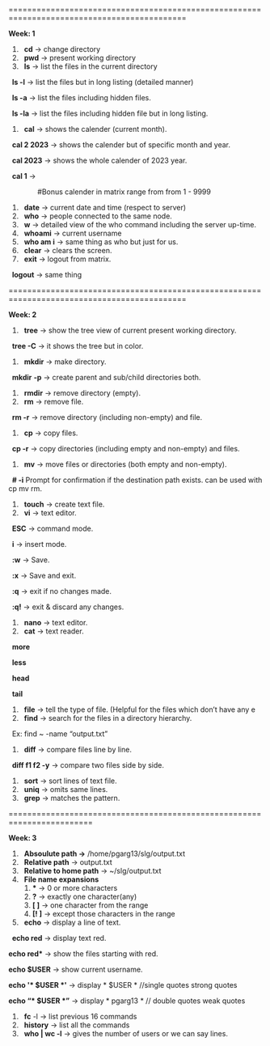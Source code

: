 ﻿\============================================================================================

**Week: 1**

1. ` `**cd** 		-> change directory
1. ` `**pwd**		-> present working directory
1. ` `**ls** 		-> list the files in the current directory

` `**ls -l** 		-> list the files but in long listing (detailed manner)

` `**ls -a**		-> list the files including hidden files.

` `**ls -la** 		-> list the files including hidden file but in long listing.

1. ` `**cal** 		-> shows the calender (current month).

` `**cal 2 2023**	-> shows the calender but of specific month and year.

` `**cal 2023**	-> shows the whole calender of 2023 year.

` `**cal 1**		-> 

`        `#Bonus calender in matrix range from from 1 - 9999 

1. ` `**date** 		-> current date and time (respect to server)
1. ` `**who**		-> people connected to the same node.
1. ` `**w** 		-> detailed view of the who command including the server up-time.
1. ` `**whoami**	-> current username
1. ` `**who am i** 	-> same thing as who but just for us.
1. ` `**clear** 		-> clears the screen. 
1. ` `**exit** 		-> logout from matrix.

` `**logout**	-> same thing

\============================================================================================

**Week: 2**

1. ` `**tree**		-> show the tree view of current present working directory.

` `**tree -C**	-> it shows the tree but in color.

1. ` `**mkdir**	-> make directory.

` `**mkdir** **-p**	-> create parent and sub/child directories both.

1. ` `**rmdir** 	-> remove directory (empty).
1. ` `**rm** 		-> remove file.

` `**rm -r**		-> remove directory (including non-empty) and file.

1. ` `**cp** 		-> copy files. 

` `**cp -r** 		-> copy directories (including empty and non-empty) and files.

1. ` `**mv**		-> move files or directories (both empty and non-empty).

` `**# -i**        Prompt for confirmation if the destination path exists. can be used with cp mv rm. 

1. ` `**touch**		-> create text file.
1. ` `**vi**		-> text editor.

` `**ESC**		-> command mode.

` `**i** 		-> insert mode.

` `**:w**		-> Save.

` `**:x**		-> Save and exit.

` `**:q**		-> exit if no changes made.

` `**:q!**		-> exit & discard any changes.

1. ` `**nano**		-> text editor.
1. ` `**cat**		-> text reader.

` `**more**

` `**less**

` `**head**

` `**tail**

1. ` `**file**		-> tell the type of file. (Helpful for the files which don’t have any e
1. ` `**find**		-> search for the files in a directory hierarchy.

` `Ex:                      find ~ -name “output.txt”

1. ` `**diff** 		-> compare files line by line.

` `**diff f1 f2 -y**   -> compare two files side by side.

1. ` `**sort** 		-> sort lines of text file.
1. ` `**uniq** 		-> omits same lines.
1. ` `**grep** 		-> matches the pattern.

\========================================================================



**Week: 3**

1. ` `**Absoulute path		->** /home/pgarg13/slg/output.txt
1. ` `**Relative path**		-> output.txt
1. ` `**Relative to home path**	-> ~/slg/output.txt
1. ` `**File name expansions**
   1. **\***	-> 0 or more characters
   1. **?**	-> exactly one character(any)
   1. **[ ]**	-> one character from the range
   1. **[! ]**	-> except those characters in the range
1. ` `**echo**				-> display a line of text.

` `**echo red**			-> display text red.

**echo red\***			-> show the files  starting with red.

**echo $USER**			-> show current username.

**echo '\* $USER \*'**		-> display \* $USER \*   //single quotes strong quotes

**echo “\* $USER \*”**		-> display \* pgarg13 \* // double quotes weak quotes

1. ` `**fc** -l				-> list previous 16 commands
1. ` `**history** 			-> list all the commands
1. ` `**who | wc -l**			-> gives the number of users or we can say lines.

